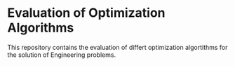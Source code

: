 # Evaluation of Optimization Algorithms
This repository contains the evaluation of differt optimization algortithms for the solution of Engineering problems. 
